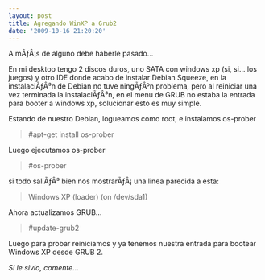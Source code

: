 ```yaml
---
layout: post
title: Agregando WinXP a Grub2
date: '2009-10-16 21:20:20'
---
```



A mÃƒÂ¡s de alguno debe haberle pasado…

En mi desktop tengo 2 discos duros, uno SATA con windows xp (si, si… los juegos) y otro IDE donde acabo de instalar Debian Squeeze, en la instalaciÃƒÂ³n de Debian no tuve ningÃƒÂºn problema, pero al reiniciar una vez terminada la instalaciÃƒÂ³n, en el menu de GRUB no estaba la entrada para booter a windows xp, solucionar esto es muy simple.

Estando de nuestro Debian, logueamos como root, e instalamos os-prober

> #apt-get install os-prober

Luego ejecutamos os-prober

> #os-prober

si todo saliÃƒÂ³ bien nos mostrarÃƒÂ¡ una linea parecida a esta:

> Windows XP (loader) (on /dev/sda1)

Ahora actualizamos GRUB…

> #update-grub2

Luego para probar reiniciamos y ya tenemos nuestra entrada para bootear Windows XP desde GRUB 2.

*Si le sivio, comente…*


